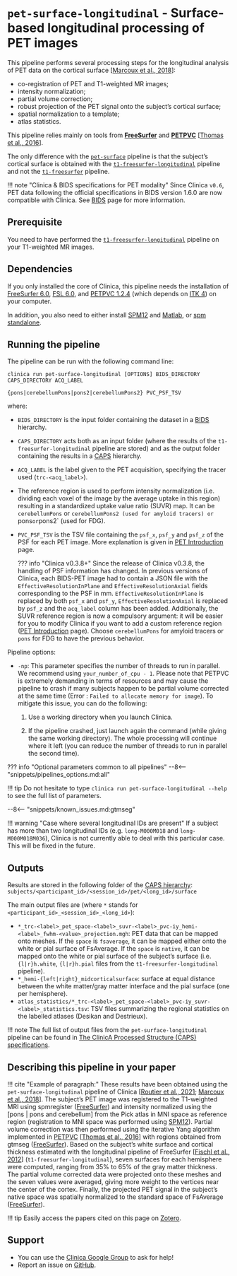 <!-- markdownlint-disable MD046 -->
# `pet-surface-longitudinal` - Surface-based longitudinal processing of PET images

This pipeline performs several processing steps for the longitudinal analysis of PET data on the cortical surface
[[Marcoux et al., 2018](https://doi.org/10.3389/fninf.2018.00094)]:

- co-registration of PET and T1-weighted MR images;
- intensity normalization;
- partial volume correction;
- robust projection of the PET signal onto the subject’s cortical surface;
- spatial normalization to a template;
- atlas statistics.

This pipeline relies mainly on tools from **[FreeSurfer](https://surfer.nmr.mgh.harvard.edu/)** and
**[PETPVC](https://github.com/UCL/PETPVC)** [[Thomas et al., 2016](https://doi.org/10.1088/0031-9155/61/22/7975)].

The only difference with the [`pet-surface`](../PET_Surface) pipeline is that the subject’s cortical surface is obtained with the [`t1-freesurfer-longitudinal`](../T1_FreeSurfer_Longitudinal) pipeline and
not the [`t1-freesurfer`](../T1_FreeSurfer) pipeline.

!!! note "Clinica & BIDS specifications for PET modality"
    Since Clinica `v0.6`, PET data following the official specifications in BIDS version 1.6.0 are now compatible with Clinica.
    See [BIDS](../../BIDS) page for more information.

## Prerequisite

You need to have performed the [`t1-freesurfer-longitudinal`](../T1_FreeSurfer_Longitudinal) pipeline on your T1-weighted MR images.

## Dependencies

If you only installed the core of Clinica, this pipeline needs the installation of [FreeSurfer 6.0](../Software/Third-party.md#freesurfer), [FSL 6.0](../Software/Third-party.md#fsl), and [PETPVC 1.2.4](../Software/Third-party.md#petpvc) (which depends on [ITK 4](../Software/Third-party.md#itk)) on your computer.

In addition, you also need to either install [SPM12](../Software/Third-party.md#spm12) and [Matlab](../Software/Third-party.md#matlab), or [spm standalone](../Software/Third-party.md#spm12-standalone).


## Running the pipeline

The pipeline can be run with the following command line:

```shell
clinica run pet-surface-longitudinal [OPTIONS] BIDS_DIRECTORY CAPS_DIRECTORY ACQ_LABEL
                                     {pons|cerebellumPons|pons2|cerebellumPons2} PVC_PSF_TSV
```

where:

- `BIDS_DIRECTORY` is the input folder containing the dataset in a [BIDS](../../BIDS) hierarchy.
- `CAPS_DIRECTORY` acts both as an input folder (where the results of the `t1-freesurfer-longitudinal` pipeline are stored) and
as the output folder containing the results in a [CAPS](../../CAPS/Introduction) hierarchy.
- `ACQ_LABEL` is the label given to the PET acquisition, specifying the tracer used (`trc-<acq_label>`).
- The reference region is used to perform intensity normalization (i.e. dividing each voxel of the image by the average uptake in this region) resulting in a standardized uptake value ratio (SUVR) map.
It can be `cerebellumPons` or `cerebellumPons2 (used for amyloid tracers) or `pons` or `pons2` (used for FDG).
- `PVC_PSF_TSV` is the TSV file containing the `psf_x`, `psf_y` and `psf_z` of the PSF for each PET image.
More explanation is given in [PET Introduction](../PET_Introduction) page.

    ??? info "Clinica v0.3.8+"
        Since the release of Clinica v0.3.8, the handling of PSF information has changed. In previous versions of Clinica, each BIDS-PET image had to contain a JSON file with the 
        `EffectiveResolutionInPlane` and `EffectiveResolutionAxial` fields corresponding to the PSF in mm. `EffectiveResolutionInPlane` is replaced by both `psf_x` and `psf_y`,
        `EffectiveResolutionAxial` is replaced by `psf_z` and the `acq_label` column has been added. Additionally, the SUVR reference region is now a compulsory argument:
        it will be easier for you to modify Clinica if you want to add a custom reference region ([PET Introduction](../PET_Introduction) page). Choose `cerebellumPons` for amyloid tracers or `pons` for FDG to have the previous behavior.

Pipeline options:

- `-np`: This parameter specifies the number of threads to run in parallel.
We recommend using `your_number_of_cpu - 1`.
Please note that PETPVC is extremely demanding in terms of resources and
may cause the pipeline to crash if many subjects happen to be partial volume corrected at the same time
(Error : `Failed to allocate memory for image`).
To mitigate this issue, you can do the following:

    1) Use a working directory when you launch Clinica.

    2) If the pipeline crashed, just launch again the command (while giving the same working directory).
    The whole processing will continue where it left (you can reduce the number of threads to run in parallel the second time).

??? info "Optional parameters common to all pipelines"
    --8<-- "snippets/pipelines_options.md:all"

!!! tip
    Do not hesitate to type `clinica run pet-surface-longitudinal --help` to see the full list of parameters.

--8<-- "snippets/known_issues.md:gtmseg"

!!! warning "Case where several longitudinal IDs are present"
    If a subject has more than two longitudinal IDs (e.g. `long-M000M018` and `long-M000M018M036`),
    Clinica is not currently able to deal with this particular case.
    This will be fixed in the future.

## Outputs

Results are stored in the following folder of the
[CAPS hierarchy](../../CAPS/Specifications/#pet-surface-longitudinal-surface-based-longitudinal-processing-of-pet-images):
`subjects/<participant_id>/<session_id>/pet/<long_id>/surface`

The main output files are (where `*` stands for `<participant_id>_<session_id>_<long_id>`):

- `*_trc-<label>_pet_space-<label>_suvr-<label>_pvc-iy_hemi-<label>_fwhm-<value>_projection.mgh`:
PET data that can be mapped onto meshes.
If the `space` is `fsaverage`, it can be mapped either onto the white or pial surface of FsAverage.
If the `space` is `native`, it can be mapped onto the white or pial surface of the subject’s surface (i.e. `{l|r}h.white`, `{l|r}h.pial` files from the `t1-freesurfer-longitudinal` pipeline).
- `*_hemi-{left|right}_midcorticalsurface`:
surface at equal distance between the white matter/gray matter interface and the pial surface (one per hemisphere).
- `atlas_statistics/*_trc-<label>_pet_space-<label>_pvc-iy_suvr-<label>_statistics.tsv`:
TSV files summarizing the regional statistics on the labelled atlases (Desikan and Destrieux).

!!! note
    The full list of output files from the `pet-surface-longitudinal` pipeline can be found in [The ClinicA Processed Structure (CAPS) specifications](../../CAPS/Specifications/#pet-surface-longitudinal-surface-based-longitudinal-processing-of-pet-images).

## Describing this pipeline in your paper

!!! cite "Example of paragraph:"
    These results have been obtained using the `pet-surface-longitudinal` pipeline of Clinica
    [[Routier et al., 2021](https://doi.org/10.3389/fninf.2021.689675);
    [Marcoux et al., 2018](https://doi.org/10.3389/fninf.2018.00094)].
    The subject’s PET image was registered to the T1-weighted MRI using spmregister
    ([FreeSurfer](https://surfer.nmr.mgh.harvard.edu/)) and intensity normalized using
    the [pons | pons and cerebellum] from the Pick atlas in MNI space as reference region
    (registration to MNI space was performed using
    [SPM12](https://www.fil.ion.ucl.ac.uk/spm/software/spm12/)).
    Partial volume correction was then performed using the iterative Yang algorithm implemented in
    [PETPVC](https://github.com/UCL/PETPVC)
    [[Thomas et al., 2016](https://doi.org/10.1088/0031-9155/61/22/7975)]
    with regions obtained from gtmseg ([FreeSurfer](https://surfer.nmr.mgh.harvard.edu/)).
    Based on the subject’s white surface and cortical thickness estimated with the longitudinal pipeline of FreeSurfer
    [[Fischl et al., 2012](http://dx.doi.org/10.1016/j.neuroimage.2012.01.021)] (`t1-freesurfer-longitudinal`),
    seven surfaces for each hemisphere were computed,
    ranging from 35% to 65% of the gray matter thickness.
    The partial volume corrected data were projected onto these meshes and
    the seven values were averaged, giving more weight to the vertices near the center of the cortex.
    Finally, the projected PET signal in the subject’s native space was
    spatially normalized to the standard space of FsAverage
    ([FreeSurfer](https://surfer.nmr.mgh.harvard.edu/)).

!!! tip
    Easily access the papers cited on this page on
    [Zotero](https://www.zotero.org/groups/2240070/clinica_aramislab/items/collectionKey/RGVVHC5W).

## Support

- You can use the [Clinica Google Group](https://groups.google.com/forum/#!forum/clinica-user) to ask for help!
- Report an issue on [GitHub](https://github.com/aramis-lab/clinica/issues).
